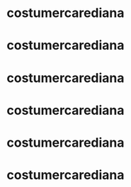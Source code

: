 # costumercarediana
# costumercarediana
# costumercarediana
# costumercarediana
# costumercarediana
# costumercarediana

